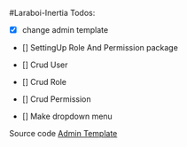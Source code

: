 #Laraboi-Inertia Todos:

- [x] change admin template
- [] SettingUp Role And Permission package
- [] Crud User
- [] Crud Role
- [] Crud Permission

- [] Make dropdown menu 


Source code [Admin Template](https://github.com/davidgrzyb/tailwind-admin-template)
